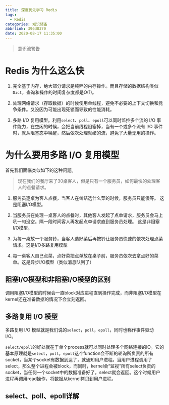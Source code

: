 ```yaml
---
title: 深度优先学习 Redis
tags:
  - Redis
categories: 知识储备
abbrlink: 396d8370
date: 2020-08-17 11:35:00
---
```


> 意识流警告


# Redis 为什么这么快

1. 完全基于内存，绝大部分请求是纯粹的内存操作。而且存储的数据结构类似`Dict`，查询和操作的时间复杂度都是O(1)。

2. 处理网络请求（存取数据）的时候使用单线程，避免不必要的上下文切换和竞争条件。又没因为可能出现死锁而导致的性能消耗。

3. 多路 I/O 复用模型。利用`select`、`poll`、`epoll`可以同时监控多个流的 I/O 事件能力，在空闲的时候，会把当前线程阻塞掉，当有一个或多个流有 I/O 事件时，就从阻塞态中唤醒，然后依次处理就绪的流，避免了大量无用的操作。

# 为什么要用多路 I/O 复用模型

首先我们面临类似如下的这种问题。

> 现在我们的餐厅来了30桌客人，但是只有一个服务员，如何最快的处理客人的点餐请求。

1. 服务员逐桌为客人点餐，当客人在纠结选什么菜的时候，服务员只能傻等。 这是阻塞I/O模型。

2. 当服务员在处理一桌客人的点餐时，其他客人发起了点单请求，服务员会马上吼一句没空。隔一段时间客人再发起点单请求直到服务员处理。 这是非阻塞I/O模型。

3. 为每一桌放一个服务铃，当客人选好菜后再按铃让服务员快速的依次处理点菜请求。这是I/O多路复用模型

4. 每一桌客人自己点菜，点好菜把点单放在桌子前，服务员依次去拿点好的菜单。这是异步I/O模型（类似消息队列了）

## 阻塞I/O模型和非阻塞I/O模型的区别

调用阻塞I/O模型的时候会一直block对应进程直到操作完成，而非阻塞I/O模型在kernel还在准备数据的情况下会立刻返回。

## 多路复用 I/O 模型

多路复用 I/O 模型就是我们说的`select`，`poll`，`epoll`，同时也称作事件驱动I/O。

`select/epoll`的好处就在于单个process就可以同时处理多个网络连接的IO。它的基本原理就是`select`，`poll`，`epoll`这个function会不断的轮询所负责的所有socket，当某个socket有数据到达了，就通知用户进程。当用户进程调用了select，那么整个进程会被block，而同时，kernel会“监视”所有select负责的socket，当任何一个socket中的数据准备好了，select就会返回。这个时候用户进程再调用read操作，将数据从kernel拷贝到用户进程。


## select、poll、epoll详解

